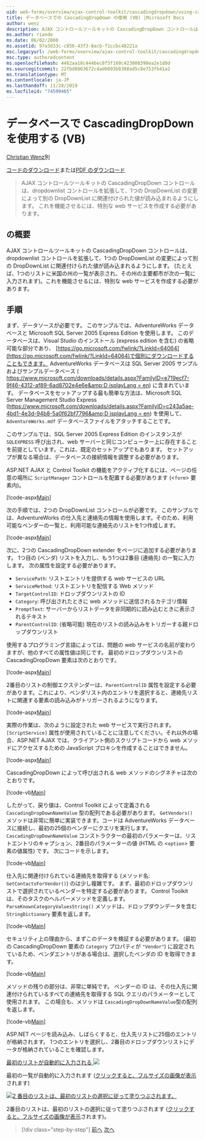 ```yaml
---
uid: web-forms/overview/ajax-control-toolkit/cascadingdropdown/using-cascadingdropdown-with-a-database-vb
title: データベースでの CascadingDropDown の使用 (VB) |Microsoft Docs
author: wenz
description: AJAX コントロールツールキットの CascadingDropDown コントロールは、dropdownlist コントロールを拡張して、1つの DropDownList の変更によって anoth に関連付けられた値が読み込まれるようにします。
ms.author: riande
ms.date: 06/02/2008
ms.assetid: 97a3d33c-c856-43f3-8acb-f1ccbc48221a
msc.legacyurl: /web-forms/overview/ajax-control-toolkit/cascadingdropdown/using-cascadingdropdown-with-a-database-vb
msc.type: authoredcontent
ms.openlocfilehash: 4482aa18c4446ec8f5f160c423008398ea2e1d0d
ms.sourcegitcommit: 22fbd8863672c4ad6693b8388ad5c8e753fb41a2
ms.translationtype: MT
ms.contentlocale: ja-JP
ms.lasthandoff: 11/28/2019
ms.locfileid: "74599465"
---
```

# <a name="using-cascadingdropdown-with-a-database-vb"></a>データベースで CascadingDropDown を使用する (VB)

[Christian Wenz](https://github.com/wenz)別

[コードのダウンロード](https://download.microsoft.com/download/9/0/7/907760b1-2c60-4f81-aeb6-ca416a573b0d/cascadingdropdown1.vb.zip)または[PDF のダウンロード](https://download.microsoft.com/download/2/d/c/2dc10e34-6983-41d4-9c08-f78f5387d32b/cascadingdropdown1VB.pdf)

> AJAX コントロールツールキットの CascadingDropDown コントロールは、dropdownlist コントロールを拡張して、1つの DropDownList の変更によって別の DropDownList に関連付けられた値が読み込まれるようにします。 これを機能させるには、特別な web サービスを作成する必要があります。

## <a name="overview"></a>の概要

AJAX コントロールツールキットの CascadingDropDown コントロールは、dropdownlist コントロールを拡張して、1つの DropDownList の変更によって別の DropDownList に関連付けられた値が読み込まれるようにします。 (たとえば、1つのリストに米国の州の一覧が表示され、その州の主要都市が次の一覧に入力されます)。これを機能させるには、特別な web サービスを作成する必要があります。

## <a name="steps"></a>手順

まず、データソースが必要です。 このサンプルでは、AdventureWorks データベースと Microsoft SQL Server 2005 Express Edition を使用します。 このデータベースは、Visual Studio のインストール (express edition を含む) の省略可能な部分であり、 [https://go.microsoft.com/fwlink/?LinkId=64064](https://go.microsoft.com/fwlink/?LinkId=64064)で個別にダウンロードすることもできます。 AdventureWorks データベースは SQL Server 2005 サンプルおよびサンプルデータベース ( [https://www.microsoft.com/downloads/details.aspx?FamilyID=e719ecf7-9f46-4312-af89-6ad8702e4e6e&amp;D isplayLang = en](https://www.microsoft.com/downloads/details.aspx?FamilyID=e719ecf7-9f46-4312-af89-6ad8702e4e6e&amp;DisplayLang=en)) に含まれています。 データベースをセットアップする最も簡単な方法は、Microsoft SQL Server Management Studio Express ([https://www.microsoft.com/downloads/details.aspx?FamilyID=c243a5ae-4bd1-4e3d-94b8-5a0f62bf7796&amp;D isplayLang = en](https://www.microsoft.com/downloads/details.aspx?FamilyID=c243a5ae-4bd1-4e3d-94b8-5a0f62bf7796&amp;DisplayLang=en)) を使用して、`AdventureWorks.mdf` データベースファイルをアタッチすることです。

このサンプルでは、SQL Server 2005 Express Edition のインスタンスが `SQLEXPRESS` 呼び出され、web サーバーと同じコンピューター上に存在することを前提としています。これは、既定のセットアップでもあります。 セットアップが異なる場合は、データベースの接続情報を調整する必要があります。

ASP.NET AJAX と Control Toolkit の機能をアクティブ化するには、ページの任意の場所に `ScriptManager` コントロールを配置する必要があります (&lt;`form`&gt; 要素内)。

[!code-aspx[Main](using-cascadingdropdown-with-a-database-vb/samples/sample1.aspx)]

次の手順では、2つの DropDownList コントロールが必要です。 このサンプルでは、AdventureWorks の仕入先と連絡先の情報を使用します。そのため、利用可能なベンダーの一覧と、利用可能な連絡先のリストを1つ作成します。

[!code-aspx[Main](using-cascadingdropdown-with-a-database-vb/samples/sample2.aspx)]

次に、2つの CascadingDropDown extender をページに追加する必要があります。 1つ目の (ベンダ) リストを入力し、もう1つは2番目 (連絡先) の一覧に入力します。 次の属性を設定する必要があります。

- `ServicePath`: リストエントリを提供する web サービスの URL
- `ServiceMethod`: リストエントリを配信する Web メソッド
- `TargetControlID`: ドロップダウンリストの ID
- `Category`: 呼び出されたときに web メソッドに送信されるカテゴリ情報
- `PromptText`: サーバーからリストデータを非同期的に読み込むときに表示されるテキスト
- `ParentControlID`: (省略可能) 現在のリストの読み込みをトリガーする親ドロップダウンリスト

使用するプログラミング言語によっては、問題の web サービスの名前が変わりますが、他のすべての属性値は同じです。 最初のドロップダウンリストの CascadingDropDown 要素は次のとおりです。

[!code-aspx[Main](using-cascadingdropdown-with-a-database-vb/samples/sample3.aspx)]

2番目のリストの制御エクステンダーは、`ParentControlID` 属性を設定する必要があります。これにより、ベンダリスト内のエントリを選択すると、連絡先リストに関連する要素の読み込みがトリガーされるようになります。

[!code-aspx[Main](using-cascadingdropdown-with-a-database-vb/samples/sample4.aspx)]

実際の作業は、次のように設定された web サービスで実行されます。 `[ScriptService]` 属性が使用されていることに注意してください。それ以外の場合、ASP.NET AJAX では、クライアント側のスクリプトコードから web メソッドにアクセスするための JavaScript プロキシを作成することはできません。

[!code-aspx[Main](using-cascadingdropdown-with-a-database-vb/samples/sample5.aspx)]

CascadingDropDown によって呼び出される web メソッドのシグネチャは次のとおりです。

[!code-vb[Main](using-cascadingdropdown-with-a-database-vb/samples/sample6.vb)]

したがって、戻り値は、Control Toolkit によって定義される `CascadingDropDownNameValue` 型の配列である必要があります。 `GetVendors()` メソッドは非常に簡単に実装できます。コードは AdventureWorks データベースに接続し、最初の25個のベンダーにクエリを実行します。 `CascadingDropDownNameValue` コンストラクターの最初のパラメーターは、リストエントリのキャプション、2番目のパラメーターの値 (HTML の &lt;`option`&gt; 要素の値属性) です。 次にコードを示します。

[!code-vb[Main](using-cascadingdropdown-with-a-database-vb/samples/sample7.vb)]

仕入先に関連付けられている連絡先を取得する (メソッド名: `GetContactsForVendor()`) のは少し複雑です。 まず、最初のドロップダウンリストで選択されているベンダーを特定する必要があります。 Control Toolkit は、そのタスクのヘルパーメソッドを定義します。 `ParseKnownCategoryValuesString()` メソッドは、ドロップダウンデータを含む `StringDictionary` 要素を返します。

[!code-vb[Main](using-cascadingdropdown-with-a-database-vb/samples/sample8.vb)]

セキュリティ上の理由から、まずこのデータを検証する必要があります。 (最初の CascadingDropDown 要素の `Category` プロパティが `"Vendor"`) に設定されているため、ベンダエントリがある場合は、選択したベンダの ID を取得できます。

[!code-vb[Main](using-cascadingdropdown-with-a-database-vb/samples/sample9.vb)]

メソッドの残りの部分は、非常に単純です。 ベンダーの ID は、その仕入先に関連付けられているすべての連絡先を取得する SQL クエリのパラメーターとして使用されます。 この場合も、メソッドは `CascadingDropDownNameValue`型の配列を返します。

[!code-vb[Main](using-cascadingdropdown-with-a-database-vb/samples/sample10.vb)]

ASP.NET ページを読み込み、しばらくすると、仕入先リストに25個のエントリが格納されます。 1つのエントリを選択し、2番目のドロップダウンリストにデータが格納されていることを確認します。

[最初のリストが自動的に入力される ![](using-cascadingdropdown-with-a-database-vb/_static/image2.png)](using-cascadingdropdown-with-a-database-vb/_static/image1.png)

最初の一覧が自動的に入力されます ([クリックすると、フルサイズの画像が表示](using-cascadingdropdown-with-a-database-vb/_static/image3.png)されます)

[![2 番目のリストは、最初のリストの選択に従って塗りつぶされます。](using-cascadingdropdown-with-a-database-vb/_static/image5.png)](using-cascadingdropdown-with-a-database-vb/_static/image4.png)

2番目のリストは、最初のリストの選択に従って塗りつぶされます ([クリックすると、フルサイズの画像が表示](using-cascadingdropdown-with-a-database-vb/_static/image6.png)されます)。

> [!div class="step-by-step"]
> [前へ](filling-a-list-using-cascadingdropdown-vb.md)
> [次へ](presetting-list-entries-with-cascadingdropdown-vb.md)
